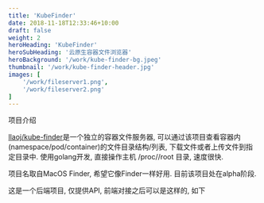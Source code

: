 ```yaml
---
title: 'KubeFinder'
date: 2018-11-18T12:33:46+10:00
draft: false
weight: 2
heroHeading: 'KubeFinder'
heroSubHeading: '云原生容器文件浏览器'
heroBackground: '/work/kube-finder-bg.jpeg'
thumbnail: '/work/kube-finder-header.jpg'
images: [
	'/work/fileserver1.png', 
	'/work/fileserver2.png'
]
---
```


项目介绍

[llaoj/kube-finder](https://github.com/llaoj/kube-finder)是一个独立的容器文件服务器, 可以通过该项目查看容器内(namespace/pod/container)的文件目录结构/列表, 下载文件或者上传文件到指定目录中. 使用golang开发, 直接操作主机 /proc/<pid>/root 目录, 速度很快.

项目名取自MacOS Finder, 希望它像Finder一样好用. 目前该项目处在alpha阶段.

这是一个后端项目, 仅提供API, 前端对接之后可以是这样的, 如下
